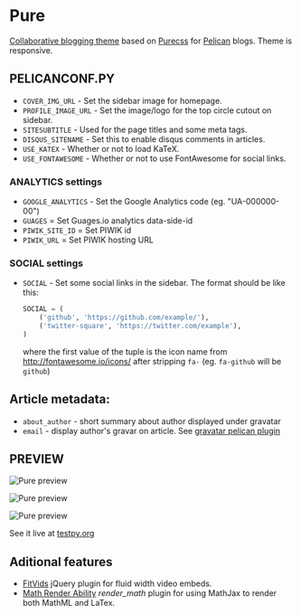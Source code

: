 Pure
====

[Collaborative blogging theme](http://purepelican.com) based on [Purecss](http:purecss.io) for [Pelican](http://docs.getpelican.com/) blogs.
Theme is responsive.

## PELICANCONF.PY

* `COVER_IMG_URL` - Set the sidebar image for homepage.
* `PROFILE_IMAGE_URL` - Set the image/logo for the top circle cutout on sidebar.
* `SITESUBTITLE` - Used for the page titles and some meta tags.
* `DISQUS_SITENAME` - Set this to enable disqus comments in articles.
* `USE_KATEX` - Whether or not to load KaTeX.
* `USE_FONTAWESOME` - Whether or not to use FontAwesome for social links.

### ANALYTICS settings

* `GOOGLE_ANALYTICS` - Set the Google Analytics code (eg. "UA-000000-00")
* `GUAGES` = Set Guages.io analytics data-side-id
* `PIWIK_SITE_ID` = Set PIWIK id
* `PIWIK_URL` = Set PIWIK hosting URL

### SOCIAL settings

* `SOCIAL` - Set some social links in the sidebar. The format should be like this:

    ```python
    SOCIAL = (
        ('github', 'https://github.com/example/'),
        ('twitter-square', 'https://twitter.com/example'),
    )
    ```
    where the first value of the tuple is the icon name from http://fontawesome.io/icons/ after stripping `fa-` (eg. `fa-github` will be `github`)


## Article metadata:
* `about_author` - short summary about author displayed under gravatar
* `email` - display author's gravar on article. See [gravatar pelican plugin](https://github.com/getpelican/pelican-plugins/tree/master/gravatar)

## PREVIEW

![Pure preview](http://i.imgur.com/lqCJVrF.png)

![Pure preview](http://i.imgur.com/eCUsyGk.png)

![Pure preview](http://i.imgur.com/RkYxMIl.png)

See it live at [testpy.org](http://testpy.org/)

## Aditional features
* [FitVids](https://github.com/davatron5000/FitVids.js) jQuery plugin for fluid width video embeds.
* [Math Render Ability](https://github.com/getpelican/pelican-plugins/tree/master/render_math) *render_math* plugin for using MathJax to render both MathML and LaTex.
